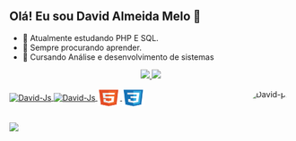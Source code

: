 ##  Olá! Eu sou David Almeida Melo 👋

- 🌱 Atualmente estudando PHP E SQL.
- 📙 Sempre procurando aprender.
- 🎈 Cursando Análise e desenvolvimento de sistemas

<div align="center">
  <a href="https://github.com/Davidalmeida09">
  <img height="180em" src="https://github-readme-stats.vercel.app/api?username=Davidalmeida09&show_icons=true&theme=dark&include_all_commits=true&count_private=true"/>
  <img height="180em" src="https://github-readme-stats.vercel.app/api/top-langs/?username=Davidalmeida09&layout=compact&langs_count=7&theme=dark"/>
</div>
  
  <div style="display: inline_block"><br>
  <img align="center" alt="David-Js" height="30" width="40" src="https://cdn.jsdelivr.net/gh/devicons/devicon/icons/php/php-original.svg">
    <img align="center" alt="David-Js" height="30" width="40" src="https://cdn.jsdelivr.net/gh/devicons/devicon/icons/mysql/mysql-original-wordmark.svg">
  <img align="center" alt="David-HTML" height="30" width="40" src="https://raw.githubusercontent.com/devicons/devicon/master/icons/html5/html5-original.svg">
  <img align="center" alt="David-CSS" height="30" width="40" src="https://raw.githubusercontent.com/devicons/devicon/master/icons/css3/css3-original.svg">
     <img align="right" alt="David-pic" height="150" style="border-radius:50px;" src="https://steamuserimages-a.akamaihd.net/ugc/1651091246343514308/0CF06F39BBD98BA6D2559B70D1E9168F8EFD1C09/?imw=637&imh=358&ima=fit&impolicy=Letterbox&imcolor=%23000000&letterbox=true">
  
    
  </div>


  

  ##
  
  <div> 
   <a href="https://www.linkedin.com/in/david-almeida-a5bb16203/" target="_blank"><img src="https://img.shields.io/badge/-LinkedIn-%230077B5?style=for-the-badge&logo=linkedin&logoColor=white" target="_blank"></a> 
  </div>
  
  


